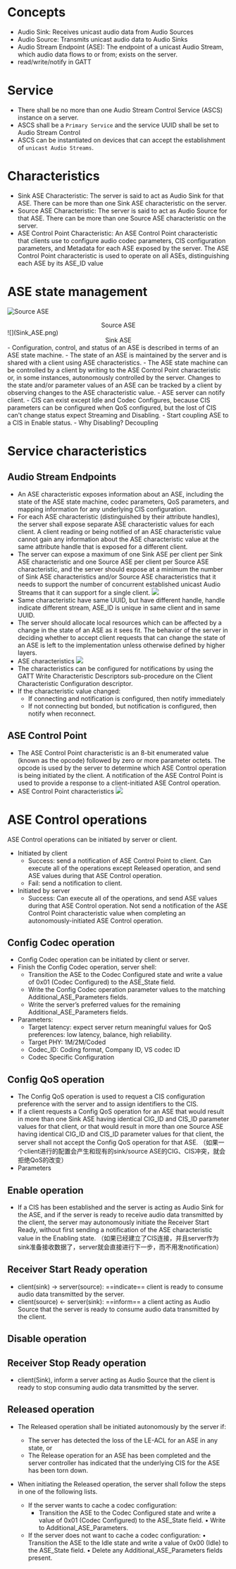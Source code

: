 # Concepts
- Audio Sink: Receives unicast audio data from Audio Sources
- Audio Source: Transmits unicast audio data to Audio Sinks
- Audio Stream Endpoint (ASE): The endpoint of a unicast Audio Stream, which audio data flows to or from; exists on the server.
- read/write/notify in GATT


# Service
- There shall be no more than one Audio Stream Control Service (ASCS) instance on a server. 
- ASCS shall be a `Primary Service` and the service UUID shall be set to Audio Stream Control
- ASCS can be instantiated on devices that can accept the establishment of `unicast Audio Streams`.

# Characteristics
- Sink ASE Characteristic: The server is said to act as Audio Sink for that ASE. There can be more than one Sink ASE characteristic on the server.
- Source ASE Characteristic: The server is said to act as Audio Source for that ASE. There can be more than one Source ASE characteristic on the server.
- ASE Control Point Characteristic: An ASE Control Point characteristic that clients use to configure audio codec parameters, CIS configuration parameters, and Metadata for each ASE exposed by the server. The ASE Control Point characteristic is used to operate on all ASEs, distinguishing each ASE by its ASE_ID value

# ASE state management
![Source ASE](Source_ASE.png)
<center>Source ASE</center>
![](Sink_ASE.png)
<center>Sink ASE</center>
- Configuration, control, and status of an ASE is described in terms of an ASE state machine.
- The state of an ASE is maintained by the server and is shared with a client using ASE characteristics.
- The ASE state machine can be controlled by a client by writing to the ASE Control Point characteristic or, in some instances, autonomously controlled by the server. Changes to the state and/or parameter values of an ASE can be tracked by a client by observing changes to the ASE characteristic value.
- ASE server can notify client.
- CIS can exist except Idle and Codec Configures, because CIS parameters can be configured when QoS configured, but the lost of CIS can't change status expect Streaming and Disabling.
- Start coupling ASE to a CIS in Enable status.
- Why Disabling? Decoupling

# Service characteristics 
## Audio Stream Endpoints
- An ASE characteristic exposes information about an ASE, including the state of the ASE state machine, codec parameters, QoS parameters, and mapping information for any underlying CIS configuration.
- For each ASE characteristic (distinguished by their attribute handles), the server shall expose separate ASE characteristic values for each client. A client reading or being notified of an ASE characteristic value cannot gain any information about the ASE characteristic value at the same attribute handle that is exposed for a different client.
- The server can expose a maximum of one Sink ASE per client per Sink ASE characteristic and one Source ASE per client per Source ASE characteristic, and the server should expose at a minimum the number of Sink ASE characteristics and/or Source ASE characteristics that it needs to support the number of concurrent established unicast Audio Streams that it can support for a single client.
![](ASE_CS.png)
- Same characteristic have same UUID, but have different handle, handle indicate different stream, ASE_ID is unique in same client and in same UUID.
- The server should allocate local resources which can be affected by a change in the state of an ASE as it sees fit. The behavior of the server in deciding whether to accept client requests that can change the state of an ASE is left to the implementation unless otherwise defined by higher layers.
- ASE characteristics
![](ASE_characteristic.png)
- The characteristics can be configured for notifications by using the GATT Write Characteristic Descriptors sub-procedure on the Client Characteristic Configuration descriptor.
- If the characteristic value changed:
	- If connecting and notification is configured, then notify immediately
	- If not connecting but bonded, but notification is configured, then notify when reconnect.

## ASE Control Point
- The ASE Control Point characteristic is an 8-bit enumerated value (known as the opcode) followed by zero or more parameter octets. The opcode is used by the server to determine which ASE Control operation is being initiated by the client. A notification of the ASE Control Point is used to provide a response to a client-initiated ASE Control operation.
- ASE Control Point characteristics
![](ASE_CP_char.png)

# ASE Control operations 
ASE Control operations can be initiated by server or client.
- Initiated by client
	- Success: send a notification of ASE Control Point to client. Can execute all of the operations except Released operation, and send ASE values during that ASE Control operation.
	- Fail: send a notification to client. 
- Initiated by server
	- Success: Can execute all of the operations, and send ASE values during that ASE Control operation. Not send a notification of the ASE Control Point characteristic value when completing an autonomously-initiated ASE Control operation.
## Config Codec operation 
- Config Codec operation can be initiated by client or server.
- Finish the Config Codec operation, server shell:
	- Transition the ASE to the Codec Configured state and write a value of 0x01 (Codec Configured) to the ASE_State field.
	- Write the Config Codec operation parameter values to the matching Additional_ASE_Parameters fields.
	- Write the server’s preferred values for the remaining Additional_ASE_Parameters fields.
- Parameters:
	- Target latency: expect server return meaningful values for QoS preferences: low latency, balance, high reliability.
	- Target PHY: 1M/2M/Coded
	- Codec_ID: Coding format, Company ID, VS codec ID
	- Codec Specific Configuration
## Config QoS operation 
- The Config QoS operation is used to request a CIS configuration preference with the server and to assign identifiers to the CIS.
- If a client requests a Config QoS operation for an ASE that would result in more than one Sink ASE having identical CIG_ID and CIS_ID parameter values for that client, or that would result in more than one Source ASE having identical CIG_ID and CIS_ID parameter values for that client, the server shall not accept the Config QoS operation for that ASE. （如果一个client进行的配置会产生和现有的sink/source ASE的CIG、CIS冲突，就会拒绝QoS的改变）
- Parameters

## Enable operation
- If a CIS has been established and the server is acting as Audio Sink for the ASE, and if the server is ready to receive audio data transmitted by the client, the server may autonomously initiate the Receiver Start Ready, without first sending a notification of the ASE characteristic value in the Enabling state. （如果已经建立了CIS连接，并且server作为sink准备接收数据了，server就会直接进行下一步，而不用发notification）

## Receiver Start Ready operation
- client(sink) -> server(source): ==indicate== client is ready to consume audio data transmitted by the server. 
- client(source) <- server(sink): ==inform== a client acting as Audio Source that the server is ready to consume audio data transmitted by the client.

## Disable operation

## Receiver Stop Ready operation 
- client(Sink), inform a server acting as Audio Source that the client is ready to stop consuming audio data transmitted by the server.

## Released operation 
- The Released operation shall be initiated autonomously by the server if: 
	- The server has detected the loss of the LE-ACL for an ASE in any state, or 
	 - The Release operation for an ASE has been completed and the server controller has indicated that the underlying CIS for the ASE has been torn down.

- When initiating the Released operation, the server shall follow the steps in one of the following lists.
	- If the server wants to cache a codec configuration:
		- Transition the ASE to the Codec Configured state and write a value of 0x01 (Codec Configured) to the ASE_State field.
		• Write to Additional_ASE_Parameters.
	- If the server does not want to cache a codec configuration: 
		• Transition the ASE to the Idle state and write a value of 0x00 (Idle) to the ASE_State field. 
		• Delete any Additional_ASE_Parameters fields present.





